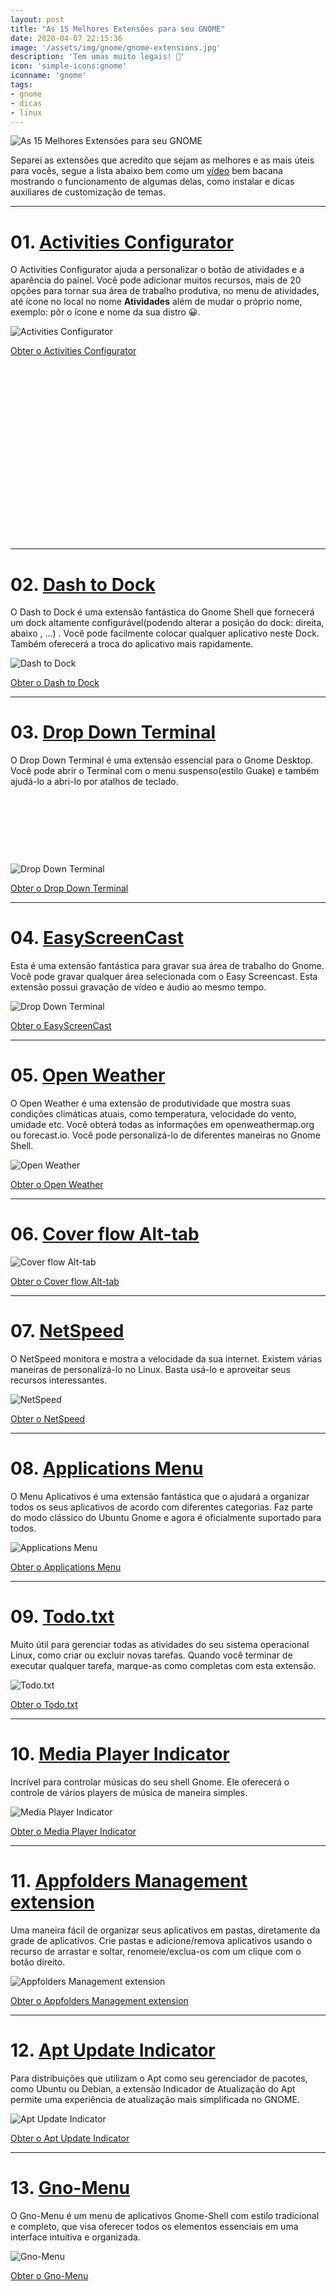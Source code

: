 ```yaml
---
layout: post
title: "As 15 Melhores Extensões para seu GNOME"
date: 2020-04-07 22:15:36
image: '/assets/img/gnome/gnome-extensions.jpg'
description: 'Tem umas muito legais! 👣️'
icon: 'simple-icons:gnome'
iconname: 'gnome'
tags:
- gnome
- dicas
- linux
---
```


![As 15 Melhores Extensões para seu GNOME](/assets/img/gnome/gnome-extensions.jpg "Logo GNOME")

Separei as extensões que acredito que sejam as melhores e as mais úteis para vocês, segue a lista abaixo bem como um [vídeo](https://www.youtube.com/watch?v=kLMXzIXEqvU) bem bacana mostrando o funcionamento de algumas delas, como instalar e dicas auxiliares de customização de temas.

---

# 01. [Activities Configurator](https://extensions.gnome.org/extension/358/activities-configurator/)
O Activities Configurator ajuda a personalizar o botão de atividades e a aparência do painel. Você pode adicionar muitos recursos, mais de 20 opções para tornar sua área de trabalho produtiva, no menu de atividades, até ícone no local no nome **Atividades** além de mudar o próprio nome, exemplo: pôr o ícone e nome da sua distro 😀️.

![Activities Configurator](/assets/img/gnome/01-activies-configurator.jpg)

<a class="btn btn-lg btn-block btn-danger" href="https://extensions.gnome.org/extension/358/activities-configurator/">Obter o Activities Configurator</a>

<!-- QUADRADO -->
<script async src="//pagead2.googlesyndication.com/pagead/js/adsbygoogle.js"></script>
<ins class="adsbygoogle"
style="display:inline-block;width:336px;height:280px"
data-ad-client="ca-pub-2838251107855362"
data-ad-slot="5351066970"></ins>
<script>
(adsbygoogle = window.adsbygoogle || []).push({});
</script>

---

# 02. [Dash to Dock](https://extensions.gnome.org/extension/307/dash-to-dock/)
O Dash to Dock é uma extensão fantástica do Gnome Shell que fornecerá um dock altamente configurável(podendo alterar a posição do dock: direita, abaixo , ...) . Você pode facilmente colocar qualquer aplicativo neste Dock. Também oferecerá a troca do aplicativo mais rapidamente.

![Dash to Dock](/assets/img/gnome/02-dash_to_dock.jpg)

<a class="btn btn-lg btn-block btn-danger" href="https://extensions.gnome.org/extension/307/dash-to-dock/">Obter o Dash to Dock</a>

---

# 03. [Drop Down Terminal](https://extensions.gnome.org/extension/442/drop-down-terminal/)
O Drop Down Terminal é uma extensão essencial para o Gnome Desktop. Você pode abrir o Terminal com o menu suspenso(estilo Guake) e também ajudá-lo a abri-lo por atalhos de teclado.

<!-- MINI ANÚNCIO -->
<script async src="//pagead2.googlesyndication.com/pagead/js/adsbygoogle.js"></script>
<!-- Games Root -->
<ins class="adsbygoogle"
style="display:inline-block;width:730px;height:95px"
data-ad-client="ca-pub-2838251107855362"
data-ad-slot="5351066970"></ins>
<script>
(adsbygoogle = window.adsbygoogle || []).push({});
</script>

![Drop Down Terminal](/assets/img/gnome/03-drop_down_terminal.jpg)

<a class="btn btn-lg btn-block btn-danger" href="https://extensions.gnome.org/extension/442/drop-down-terminal/">Obter o Drop Down Terminal</a>

---

# 04. [EasyScreenCast](https://extensions.gnome.org/extension/690/easyscreencast/)
Esta é uma extensão fantástica para gravar sua área de trabalho do Gnome. Você pode gravar qualquer área selecionada com o Easy Screencast. Esta extensão possui gravação de vídeo e áudio ao mesmo tempo.

![Drop Down Terminal](/assets/img/gnome/04-easyscreencast.jpg)

<a class="btn btn-lg btn-block btn-danger" href="https://extensions.gnome.org/extension/690/easyscreencast/">Obter o EasyScreenCast</a>

---

# 05. [Open Weather](https://extensions.gnome.org/extension/750/openweather/)
O Open Weather é uma extensão de produtividade que mostra suas condições climáticas atuais, como temperatura, velocidade do vento, umidade etc. Você obterá todas as informações em openweathermap.org ou forecast.io. Você pode personalizá-lo de diferentes maneiras no Gnome Shell.

![Open Weather](/assets/img/gnome/05-open_weather.jpg)

<a class="btn btn-lg btn-block btn-danger" href="https://extensions.gnome.org/extension/750/openweather/">Obter o Open Weather</a>

---

# 06. [Cover flow Alt-tab](https://extensions.gnome.org/extension/97/coverflow-alt-tab/)

![Cover flow Alt-tab](/assets/img/gnome/06-cover_flow_alt_tab.jpg)

<a class="btn btn-lg btn-block btn-danger" href="https://extensions.gnome.org/extension/97/coverflow-alt-tab/">Obter o Cover flow Alt-tab</a>

---

# 07. [NetSpeed](https://extensions.gnome.org/extension/104/netspeed/)
O NetSpeed monitora e mostra a velocidade da sua internet. Existem várias maneiras de personalizá-lo no Linux. Basta usá-lo e aproveitar seus recursos interessantes.

![NetSpeed](/assets/img/gnome/07-netspeed.jpg)

<a class="btn btn-lg btn-block btn-danger" href="https://extensions.gnome.org/extension/104/netspeed/">Obter o NetSpeed</a>

---

# 08. [Applications Menu](https://extensions.gnome.org/extension/6/applications-menu/)
O Menu Aplicativos é uma extensão fantástica que o ajudará a organizar todos os seus aplicativos de acordo com diferentes categorias. Faz parte do modo clássico do Ubuntu Gnome e agora é oficialmente suportado para todos.

![Applications Menu](/assets/img/gnome/08-applications_menu.jpg)

<a class="btn btn-lg btn-block btn-danger" href="https://extensions.gnome.org/extension/6/applications-menu/">Obter o Applications Menu</a>

<!-- RETANGULO LARGO 2 -->
<script async src="//pagead2.googlesyndication.com/pagead/js/adsbygoogle.js"></script>
<ins class="adsbygoogle"
style="display:block; text-align:center;"
data-ad-layout="in-article"
data-ad-format="fluid"
data-ad-client="ca-pub-2838251107855362"
data-ad-slot="8549252987"></ins>
<script>
(adsbygoogle = window.adsbygoogle || []).push({});
</script>

---

# 09. [Todo.txt](https://extensions.gnome.org/extension/570/todotxt/)
Muito útil para gerenciar todas as atividades do seu sistema operacional Linux, como criar ou excluir novas tarefas. Quando você terminar de executar qualquer tarefa, marque-as como completas com esta extensão.

![Todo.txt](/assets/img/gnome/09-todo_txt.jpg)

<a class="btn btn-lg btn-block btn-danger" href="https://extensions.gnome.org/extension/570/todotxt/">Obter o Todo.txt</a>

---

# 10. [Media Player Indicator](https://extensions.gnome.org/extension/55/media-player-indicator/)
Incrível para controlar músicas do seu shell Gnome. Ele oferecerá o controle de vários players de música de maneira simples.

![Media Player Indicator](/assets/img/gnome/10-media_player_indicat_IDndr.jpg)

<a class="btn btn-lg btn-block btn-danger" href="https://extensions.gnome.org/extension/55/media-player-indicator/">Obter o Media Player Indicator</a>

---

# 11. [Appfolders Management extension](https://extensions.gnome.org/extension/1217/appfolders-manager/)
Uma maneira fácil de organizar seus aplicativos em pastas, diretamente da grade de aplicativos. Crie pastas e adicione/remova aplicativos usando o recurso de arrastar e soltar, renomeie/exclua-os com um clique com o botão direito.

<!-- RETANGULO LARGO -->
<script async src="https://pagead2.googlesyndication.com/pagead/js/adsbygoogle.js"></script>
<!-- Informat -->
<ins class="adsbygoogle"
style="display:block"
data-ad-client="ca-pub-2838251107855362"
data-ad-slot="2327980059"
data-ad-format="auto"
data-full-width-responsive="true"></ins>
<script>
(adsbygoogle = window.adsbygoogle || []).push({});
</script>

![Appfolders Management extension](/assets/img/gnome/11-app-folders.jpg)

<a class="btn btn-lg btn-block btn-danger" href="https://extensions.gnome.org/extension/1217/appfolders-manager/">Obter o Appfolders Management extension</a>

---

# 12. [Apt Update Indicator](https://extensions.gnome.org/extension/1139/apt-update-indicator/)
Para distribuições que utilizam o Apt como seu gerenciador de pacotes, como Ubuntu ou Debian, a extensão Indicador de Atualização do Apt permite uma experiência de atualização mais simplificada no GNOME.

![Apt Update Indicator](/assets/img/gnome/12-apt-gnome.jpg)


<a class="btn btn-lg btn-block btn-danger" href="https://extensions.gnome.org/extension/1139/apt-update-indicator/">Obter o Apt Update Indicator</a>

---

# 13. [Gno-Menu](https://extensions.gnome.org/extension/608/gnomenu/)
O Gno-Menu é um menu de aplicativos Gnome-Shell com estilo tradicional e completo, que visa oferecer todos os elementos essenciais em uma interface intuitiva e organizada.

![Gno-Menu](/assets/img/gnome/13-gno-menu.jpg)

<a class="btn btn-lg btn-block btn-danger" href="https://extensions.gnome.org/extension/608/gnomenu/">Obter o Gno-Menu</a>

<!-- QUADRADO -->
<script async src="//pagead2.googlesyndication.com/pagead/js/adsbygoogle.js"></script>
<ins class="adsbygoogle"
style="display:inline-block;width:336px;height:280px"
data-ad-client="ca-pub-2838251107855362"
data-ad-slot="5351066970"></ins>
<script>
(adsbygoogle = window.adsbygoogle || []).push({});
</script>

---

# 14. [GSConnect](https://extensions.gnome.org/extension/1319/gsconnect/)
O GSConnect é uma implementação completa do KDE Connect, especialmente para o GNOME Shell com integração com Nautilus, Chrome e Firefox. Ele não depende do aplicativo da área de trabalho do KDE Connect e não funcionará somente com ele instalado.

![GSConnect](/assets/img/gnome/14-gsconnect.jpg)

<a class="btn btn-lg btn-block btn-danger" href="https://extensions.gnome.org/extension/1319/gsconnect/">Obter o GSConnect</a>

---

# 15. [Extensions](https://extensions.gnome.org/extension/1036/extensions/)
Habilite/desabilite facilmente as extensões do shell gnome em um menu no painel superior. Também permite editar as configurações das extensões.
![Extensions](/assets/img/gnome/15-extesions.jpg)
<a class="btn btn-lg btn-block btn-danger" href="https://extensions.gnome.org/extension/1036/extensions/">Obter o Extensions</a>

---

# Complementando
Para você que usa e curte o GNOME, sugiro ver nosso vídeo, é de uma versão antiga do GNOME, mas tem muitas dicas interessantes de temas, conky e entre outros

# Assistir ao vídeo

<iframe width="1266" height="712" src="https://www.youtube.com/embed/kLMXzIXEqvU" frameborder="0" allow="accelerometer; autoplay; encrypted-media; gyroscope; picture-in-picture" allowfullscreen></iframe>





